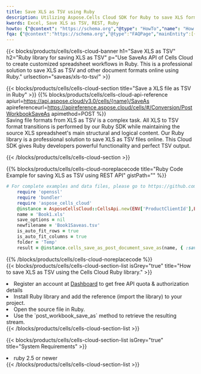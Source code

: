 ```yaml
---
title: Save XLS as TSV using Ruby 
description: Utilizing Aspose.Cells Cloud SDK for Ruby to save XLS format file as TSV format file. 
kwords: Excel, Save XLS as TSV, REST, Ruby
howto: {"@context": "https://schema.org","@type": "HowTo","name": "How to save XLS as TSV using the Cells Cloud Ruby library.","description": "How to save XLS as TSV using the Cells Cloud Ruby library.","image": {"@type": "ImageObject"},"url": "/ruby/saveas/xls-to-tsv/","step": [{ "@type": "HowToStep","name": "How to save XLS as TSV using the Cells Cloud Ruby library. step 1", "image": {"@type": "ImageObject",},"url": "/ruby/saveas/xls-to-tsv/","text": "Register an account at <a href='https://dashboard.aspose.cloud/'>Dashboard</a> to get free API quota & authorization details",},{ "@type": "HowToStep","name": "How to save XLS as TSV using the Cells Cloud Ruby library. step 1", "image": {"@type": "ImageObject",},"url": "/ruby/saveas/xls-to-tsv/","text": "Install Ruby library and add the reference (import the library) to your project.",},{ "@type": "HowToStep","name": "How to save XLS as TSV using the Cells Cloud Ruby library. step 1", "image": {"@type": "ImageObject",},"url": "/ruby/saveas/xls-to-tsv/","text": "Open the source file in Ruby.",},{ "@type": "HowToStep","name": "How to save XLS as TSV using the Cells Cloud Ruby library. step 1", "image": {"@type": "ImageObject",},"url": "/ruby/saveas/xls-to-tsv/","text": "Use the `post_workbook_save_as` method to retrieve the resulting stream.",}, ],"supply": {"@type": "HowToSupply","name": "document"},"tool": [{"@type": "HowToTool","name": "RubyMine, Visual Studio Code, Aptana Studio, NetBeans"},{"@type": "HowToTool","name": "Aspose Cells"}],"totalTime": "PT6M"}
fqa: {"@context":"https://schema.org","@type":"FAQPage","mainEntity":[{"@type":"Question","name":"Why save file as other formats file in C# using REST API?","acceptedAnswer":{"@type":"Answer","text":"Documents are encoded in many ways, and some files may be incompatible with the software you use. To open and read such files, just save them as appropriate file formats.<br/><ol><li>Install .NET SDK and add the reference (import the library) to your project.</li><li>Open the source file in C# using REST API.</li><li>Call the PostWorkbookSaveAsRequest() method, passing an output filename with required extension.</li><li>Get the result of save as a separate file.</li></ol>"}},{"@type":"Question","name":"What file formats can I save as with your C# library?","acceptedAnswer":{"@type":"Answer","text":"We support a variety of file formats for conversion using .NET library, including XLSX, Excel, xls , PDF, CSV, HTML, Markdown, XML, PNG, JPG, TIFF, Json, TXT and many more."}},{"@type":"Question","name":"What is the maximum allowed file size for conversion using this .NET library?","acceptedAnswer":{"@type":"Answer","text":"There are no file size limits for format conversions using .NET library."}}]}
---
```



{{< blocks/products/cells/cells-cloud-banner h1="Save XLS as TSV" h2="Ruby library for saving XLS as TSV" p="Use SaveAs API of Cells Cloud to create customized spreadsheet workflows in Ruby. This is a professional solution to save XLS as TSV and other document formats online using Ruby." urlsection="saveas/xls-to-tsv/" >}}

{{< blocks/products/cells/cells-cloud-section  title="Save a XLS file as TSV in Ruby" >}}
{{% blocks/products/cells/cells-cloud-api-reference  apiurl=https://api.aspose.cloud/v3.0/cells/{name}/SaveAs  apireferenceurl=https://apireference.aspose.cloud/cells/#/Conversion/PostWorkbookSaveAs  apimethod=POST %}}
<br/>
Saving file formats from XLS as TSV is a complex task. All XLS to TSV format transitions is performed by our Ruby SDK while maintaining the source XLS spreadsheet's main structural and logical content. Our Ruby library is a professional solution to save XLS as TSV files online. This Cloud SDK gives Ruby developers powerful functionality and perfect TSV output.

{{< /blocks/products/cells/cells-cloud-section >}}

{{% blocks/products/cells/cells-cloud-noreplacecode title="Ruby Code Example for saving XLS as TSV using REST API" gistPath="" %}}
  
```ruby
# For complete examples and data files, please go to https://github.com/aspose-cells-cloud/aspose-cells-cloud-ruby/
    require 'openssl'
    require 'bundler'
    require 'aspose_cells_cloud'
    @instance = AsposeCellsCloud::CellsApi.new(ENV['ProductClientId'],ENV['ProductClientSecret'])
    name = 'Book1.xls'
    save_options = nil
    newfilename = 'Book1Saveas.tsv'
    is_auto_fit_rows = true
    is_auto_fit_columns = true
    folder = 'Temp'
    result = @instance.cells_save_as_post_document_save_as(name, { :save_options=>save_options, :newfilename=>(folder+"/"+newfilename), :is_auto_fit_rows=>is_auto_fit_rows, :is_auto_fit_columns=>is_auto_fit_columns, :folder=>folder})
```
  
{{% /blocks/products/cells/cells-cloud-noreplacecode  %}}
<br/>
{{< blocks/products/cells/cells-cloud-section-list isGrey="true"  title="How to save XLS as TSV using the Cells Cloud Ruby library." >}}
<li>Register an account at <a href="https://dashboard.aspose.cloud/">Dashboard</a> to get free API quota & authorization details</li>
<li>Install Ruby library and add the reference (import the library) to your project.</li>
<li>Open the source file in Ruby.</li>
<li>Use the `post_workbook_save_as` method to retrieve the resulting stream.</li>
{{< /blocks/products/cells/cells-cloud-section-list >}}

{{< blocks/products/cells/cells-cloud-section-list isGrey="true"  title="System Requirements" >}}
<li>ruby 2.5 or newer</li>
{{< /blocks/products/cells/cells-cloud-section-list >}}
